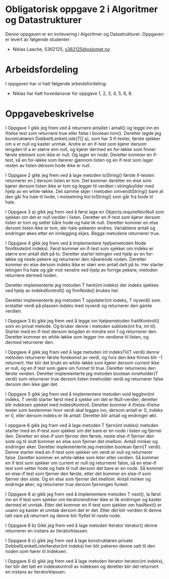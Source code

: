 # Obligatorisk oppgave 2 i Algoritmer og Datastrukturer

Denne oppgaven er en innlevering i Algoritmer og Datastrukturer. 
Oppgaven er levert av følgende studenter:
* Niklas Laache, S362125, s362125@oslomet.no

# Arbeidsfordeling

I oppgaven har vi hatt følgende arbeidsfordeling:
* Niklas har hatt hovedansvar for oppgave 1, 2, 3, 4, 5, 6, 8.

# Oppgavebeskrivelse

I Oppgave 1 gikk jeg frem ved å returnere antallet i antall() og legge inn en if/else test som returnere true eller false i boolean tom(). Deretter lagde jeg konstruktøren DobbeltLenketListe(T[] a), som har 3 if-tester, første sjekker om a er null og kaster unntak. Andre er en if-test som kjører dersom lengden til a er større enn null, og kjører dermed en for-løkke som finner første element som ikke er null. Og lager en node. Deretter kommer en if-test, så en for-løkke som itererer gjennom listen og en if-test som lager resten av listen dersom hode ikke er null.

I Oppgave 2 gikk jeg frem ved å lage metoden toString() første if-testen returnerer en ] dersom listen er tom. Det kommer deretter en else som kjører dersom listen ikke er tom og legger til verdien i stringbuilder med hjelp av en while-løkke. Det samme skjer i metoden omvendtString() bare at den går fra hale til hode, i motsetning tiol toString() som går fra hode til hale.

I Oppgave 3 a) gikk jeg frem ved å først lage en Objects.requireNonNull som sjekker om det er null verdier i listen. Deretter en if-test som kjører dersom listen er tom og setter båre hode og hale lik null. Deretter kommer en else dersom listen ikke er tom, der hale-pekeren endres. Variablene antall og endringer økes etter en innlegging skjes. Begge metodene returnerer true.

I Oppgave 4 gikk jeg frem ved å implementere hjelpemetoden Node<T> finnNode(int indeks). Først kommer en if-test som sjekker om indeks er større enn antall delt på to. Deretter starter letingen ved hjelp av en for-løkke og neste pekere og returnerer den nåverende noden. Deretter kommer en else dersom indeks ikke er størr enn antall delt på to. Her starter letingen fra hale og går mot venstre ved hjelp av forrige pekere, metoden returnere dermed noden.

Deretter implementerte jeg metoden T hent(int indeks) der indeks sjekkes ved hjelp av indeksKontroll() og finnNode() brukes her.

Deretter implementerte jeg metoden T oppdater(int indeks, T nyverdi) som erstatter verdi på plassen indeks med nyverdi og returnerer den gamle verdien.

I Oppgave 3 b) gikk jeg frem ved å legge inn hjelpemetoden fratilKontroll() som en privat metode. Og bruker denne i metoden subliste(int fra, int til). Starter med en if-test dersom lengden er mindre enn 1 og returnerer den. Deretter kommer en while-løkke som legger inn verdiene til listen, og dermed returnerer den.

I Oppgave 4 gikk jeg fram ved å lage metoden int indeksTil(T verdi) denne metoden returnerer første forekomst av verdi, og hvis den ikke finnes blir -1 returnert. Her blir det brukt en while-løkke som kjører dersom current ikke er null, og en if test som gjøre om funnet til true. Deretter returneres den første verdien. Deretter implementerte jeg metoden boolean inneholder(T verdi) som returnerer true dersom listen inneholder verdi og returnerer false dersom den ikke gjør det.

I Oppgave 5 gikk jeg frem ved å implementere metoden void leggInn(int indeks, T verdi) starter først med å sjekke om det er Null-verdier, deretter blir indeksen sjekket med indeksKontroll. Deretter kommer 4 if/else-if/else tester som bestemmer hvor verdi skal legges inn, dersom antall er 0, indeks er 0, eller dersom indeks er lik antall. Deretter blir antall og endringer økt. 

I oppgave 6 gikk jeg fram ved å lage metoden T fjern(int indeks) metoden starter med en if-test som sjekker om det bare er en node i listen og fjerner den. Deretter en else-if som fjerner den første, neste else-if fjerner den siste og til slutt kommer en else som fjerner det imellom. Antall minker og endringer øker. Deretter implementerte jeg metoden boolean fjern(T verdi). Denne starter med en if-test som sjekker om verdi er null og returnerer false. Deretter kommer en while-løkke som leter etter verdien. Så kommer en if test som sjekker om current er null og returnerer false, så en else-if test som setter hode og hale til null dersom det bare er en node. Så kommer en else-if test som fjerner den første, etter det kommer en else-if som fjerner den siste. Og en else som fjerner det imellom. Antall minker og endringe øker, og returnerer true dersom fjerningen funket.

I Oppgave 8 a) gikk jeg frem ved å implementere metoden T next(), la først inn en if test som sjekker om iteratorendriner ikke er lik endringer og kaster dermed et unntak. Etter det kommer en if-test som sjekker om hasNext() er usann og kaster et unntak dersom det er det. Etter det blir verdien til denne tatt vare på returnert og denne blir flyttet til neste node.

I Oppgave 8 b) Gikk jeg frem ved å lage metoden Iterator<T> iterator() denne returnerer en instans av iteratorklassen.

I Oppgave 8 c) gikk jeg frem ved å lage konstruktøren private DobbeltLenketListeIterator(int indeks) her blir pekeren denne satt til den noden som hører til indeksen. 

I Oppgave 8 d) gikk jeg frem ved å lage metoden Iterator<T> iterator(int indeks), her blir det tatt en indekskontroll av indeksen og deretter blir det returnert en instans av iteratorklassen.
